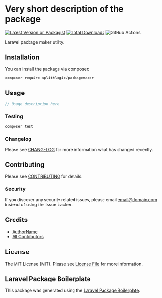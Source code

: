 # Very short description of the package

[![Latest Version on Packagist](https://img.shields.io/packagist/v/splittlogic/packagemaker.svg?style=flat-square)](https://packagist.org/packages/splittlogic/packagemaker)
[![Total Downloads](https://img.shields.io/packagist/dt/splittlogic/packagemaker.svg?style=flat-square)](https://packagist.org/packages/splittlogic/packagemaker)
![GitHub Actions](https://github.com/splittlogic/packagemaker/actions/workflows/main.yml/badge.svg)

Laravel package maker utility.

## Installation

You can install the package via composer:

```bash
composer require splittlogic/packagemaker
```

## Usage

```php
// Usage description here
```

### Testing

```bash
composer test
```

### Changelog

Please see [CHANGELOG](CHANGELOG.md) for more information what has changed recently.

## Contributing

Please see [CONTRIBUTING](CONTRIBUTING.md) for details.

### Security

If you discover any security related issues, please email email@domain.com instead of using the issue tracker.

## Credits

-   [AuthorName](https://github.com/splittlogic)
-   [All Contributors](../../contributors)

## License

The MIT License (MIT). Please see [License File](LICENSE.md) for more information.

## Laravel Package Boilerplate

This package was generated using the [Laravel Package Boilerplate](https://laravelpackageboilerplate.com).
